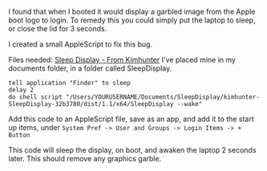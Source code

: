 I found that when I booted it would display a garbled image from the Apple boot logo to login. 
To remedy this you could simply put the laptop to sleep, or close the lid for 3 seconds.

I created a small AppleScript to fix this bug. 

Files needed: [Sleep Display - From Kimhunter](https://github.com/kimhunter/SleepDisplay)
I've placed mine in my documents folder, in a folder called SleepDisplay. 

```
tell application "Finder" to sleep
delay 2
do shell script "/Users/YOURUSERNAME/Documents/SleepDisplay/kimhunter-SleepDisplay-32b3780/dist/1.1/x64/SleepDisplay --wake"
```



Add this code to an AppleScript file, save as an app, and add it to the start up items, under ```System Pref -> User and Groups -> Login Items -> + Button```

This code will sleep the display, on boot, and awaken the laptop 2 seconds later. This should remove any graphics garble. 

